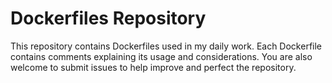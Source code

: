 # Dockerfiles Repository
This repository contains Dockerfiles used in my daily work. Each Dockerfile contains comments explaining its usage and considerations. You are also welcome to submit issues to help improve and perfect the repository.